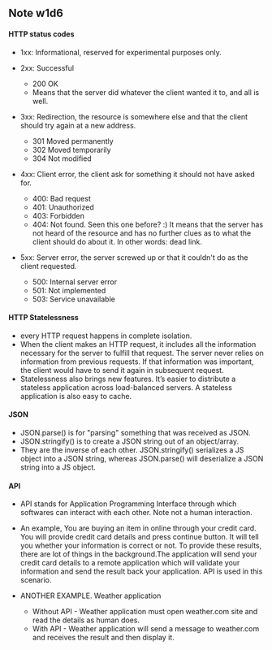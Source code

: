 ## Note w1d6

#### HTTP status codes

- 1xx: Informational, reserved for experimental purposes only.

- 2xx: Successful
  - 200 OK
  - Means that the server did whatever the client wanted it to, and all is well.

- 3xx: Redirection, the resource is somewhere else and that the client should try again at a new address.
  - 301 Moved permanently
  - 302 Moved temporarily
  - 304 Not modified

- 4xx: Client error, the client ask for something it should not have asked for.
  - 400: Bad request
  - 401: Unauthorized
  - 403: Forbidden
  - 404: Not found. Seen this one before? :) It means that the server has not heard of the resource and has no further clues as to what the client should do about it. In other words: dead link.

- 5xx: Server error, the server screwed up or that it couldn't do as the client requested.
  - 500: Internal server error
  - 501: Not implemented
  - 503: Service unavailable



#### HTTP Statelessness

- every HTTP request happens in complete isolation.
- When the client makes an HTTP request, it includes all the information necessary for the server to fulfill that request. The server never relies on information from previous requests. If that information was important, the client would have to send it again in subsequent request.
- Statelessness also brings new features. It’s easier to distribute a stateless application across load-balanced servers. A stateless application is also easy to cache.

#### JSON
- JSON.parse() is for "parsing" something that was received as JSON.
- JSON.stringify() is to create a JSON string out of an object/array.
- They are the inverse of each other. JSON.stringify() serializes a JS object into a JSON string, whereas JSON.parse() will deserialize a JSON string into a JS object.

#### API

- API stands for Application Programming Interface through which softwares can interact with each other. Note not a human interaction.

- An example, You are buying an item in online through your credit card. You will provide credit card details and press continue button. It will tell you whether your information is correct or not. To provide these results, there are lot of things in the background.The application will send your credit card details to a remote application which will validate your information and send the result back your application. API is used in this scenario.

- ANOTHER EXAMPLE. Weather application
  - Without API - Weather application must open weather.com site and read the details as human does.
  - With API - Weather application will send a message to weather.com and receives the result and then display it.
